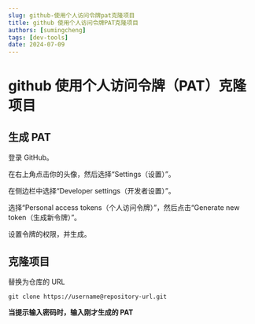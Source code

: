 ```yaml
---
slug: github-使用个人访问令牌pat克隆项目
title: github 使用个人访问令牌PAT克隆项目
authors: [sumingcheng]
tags: [dev-tools]
date: 2024-07-09
---
```


# github 使用个人访问令牌（PAT）克隆项目



 

## 生成 PAT  

登录 GitHub。

在右上角点击你的头像，然后选择“Settings（设置）”。

在侧边栏中选择“Developer settings（开发者设置）”。

选择“Personal access tokens（个人访问令牌）”，然后点击“Generate new token（生成新令牌）”。

设置令牌的权限，并生成。

## 克隆项目  

替换为仓库的 URL

```
git clone https://username@repository-url.git
```

**当提示输入密码时，输入刚才生成的 PAT**